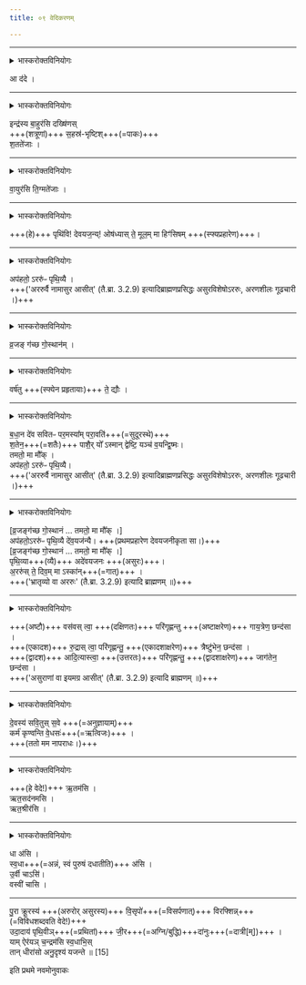 ```yaml
---
title: ०९ वेदिकरणम्

---
```

____

<details><summary>भास्करोक्तविनियोगः</summary>

स्फ्यमादत्ते
</details>


आ द॑दे ।
____

<details><summary>भास्करोक्तविनियोगः</summary>

स्फ्यमनुमन्त्रयते
</details>


इन्द्र॑स्य बा॒हुर॑सि दख्षि॑णस्  
+++(शत्रूणां)+++ स॒हस्र॑-भृष्टिश्+++(=पाकः)+++  
श॒तते॑जाः ।

____

<details><summary>भास्करोक्तविनियोगः</summary>

तीक्ष्णीकरोति
</details>


वा॒युर॑सि ति॒ग्मते॑जाः ।
____

<details><summary>भास्करोक्तविनियोगः</summary>

बर्हिः प्रहरति
</details>


+++(हे)+++ पृथि॑वि! देवयज॒न्य्! ओष॑ध्यास् ते॒ मूल॒म् मा हिꣳ॑सिषम् +++(स्फ्यप्रहारेण)+++।
____

<details><summary>भास्करोक्तविनियोगः</summary>

सतृणं पुरीषमादत्ते
</details>


अप॑हतो॒ ऽररु॑ᳶ पृथि॒व्यै  ।  
+++('अररुर्वै नामासुर आसीत्' (तै.ब्रा. 3.2.9) इत्यादिब्राह्मणप्रसिद्धः असुरविशेषोऽररुः, अरणशीलः गूढचारी ।)+++
____  

<details><summary>भास्करोक्तविनियोगः</summary>

??हरति
</details>


व्र॒जङ् ग॑च्छ गो॒स्थान॑म् ।
____

<details><summary>भास्करोक्तविनियोगः</summary>

वेदिं प्रत्यवेक्षते
</details>


वर्ष॑तु +++(स्फ्येन प्रहृतायाः)+++ ते॒ द्यौः ।
____

<details><summary>भास्करोक्तविनियोगः</summary>

निवपति
</details>


ब॒धा॒न दे॑व सवितᳶ पर॒मस्या᳚म् परा॒वति॑+++(=सुदूरस्थे)+++  
श॒तेन॒+++(=शतैः)+++ पाशै॒र् यो᳚ ऽस्मान् द्वेष्टि॒ यञ्च॑ व॒यन्द्वि॒ष्मः।  
तमतो॒  मा मौ᳚क् ।  
अप॑हतो॒ ऽररु॑ᳶ पृथि॒व्यै।   
+++('अररुर्वै नामासुर आसीत्' (तै.ब्रा. 3.2.9) इत्यादिब्राह्मणप्रसिद्धः असुरविशेषोऽररुः, अरणशीलः गूढचारी ।)+++
____

<details><summary>भास्करोक्तविनियोगः</summary>

तस्यैवावर्तनम्
</details>


[व्र॒जङ्ग॑च्छ गो॒स्थानं … तमतो॒  मा मौ᳚क् ।]  
अप॑हतो॒ऽररु॑ᳶ पृथि॒व्यै दे॑व॒यज॑न्यै। +++(प्रथमप्रहारेण देवयजनीकृता सा।)+++  
[व्र॒जङ्ग॑च्छ गो॒स्थानं … तमतो॒  मा मौ᳚क् ।]  
पृथि॒व्या+++(व्यै)+++ अदे॑वयजनः +++(असुरः)+++।  
अ॒ररु॑स् ते॒ दिव॒म् मा ऽस्का॑न्+++(=गात्)+++ ।  
+++('भ्रातृव्यो वा अररुः' (तै.ब्रा. 3.2.9) इत्यादि ब्राह्मणम् ॥)+++
____

<details><summary>भास्करोक्तविनियोगः</summary>

वेदिं परिगृह्णाति
</details>


+++(अष्टौ)+++ वस॑वस् त्वा॒ +++(दक्षिणतः)+++ परि॑गृह्णन्तु +++(अष्टाक्षरेण)+++ गाय॒त्रेण॒ छन्द॑सा ।  
+++(एकादश)+++ रु॒द्रास् त्वा॒ परि॑गृह्णन्तु॒ +++(एकादशाक्षरेण)+++ त्रैष्टु॑भेन॒ छन्द॑सा ।  
+++(द्वादश)+++ आदि॒त्यास्त्वा॒ +++(उत्तरतः)+++ परि॑गृह्णन्तु॒ +++(द्वादशाक्षरेण)+++ जाग॑तेन॒ छन्द॑सा ।  
+++('असुराणां वा इयमग्र आसीत्' (तै.ब्रा. 3.2.9) इत्यादि ब्राह्मणम् ॥)+++

____

<details><summary>भास्करोक्तविनियोगः</summary>

खनति
</details>


दे॒वस्य॑ सवि॒तुस् स॒वे +++(=अनुज्ञायाम्)+++  
कर्म॑ कृण्वन्ति वे॒धसः॑+++(=ऋत्विजः)+++ ।  
+++(ततो मम नापराधः।)+++
____

<details><summary>भास्करोक्तविनियोगः</summary>

उत्तरं परिग्राहं परिगृह्णाति
</details>



+++(हे वेदे!)+++ ऋ॒तम॑सि ।  
ऋत॒सद॑नमसि ।   
ऋत॒श्रीर॑सि ।  
____

<details><summary>भास्करोक्तविनियोगः</summary>

समीकरोति
</details>


धा अ॑सि ।  
स्व॒धा+++(=अन्नं, स्वं पुरुषं दधातीति)+++ अ॑सि ।  
उ॒र्वी चाऽसि॑।  
वस्वी॑ चासि ।  
____
पु॒रा क्रू॒रस्य॑ +++(अरुरोर् असुरस्य)+++ वि॒सृपो॑+++(=विसर्पणात्)+++ विरफ्शिन्न्+++(=विविधशब्दवति वेदे!)+++  
उदा॒दाय॑ पृथि॒वीञ्+++(=प्रथितां)+++ जी॒र+++(=अग्नि/बुद्धि)+++दा॑नुः+++(=दात्री[म्])+++  ।  
याम् ऐर॑यञ् च॒न्द्रम॑सि स्व॒धाभि॒स्  
तान् धीरा॑सो अनु॒दृश्य॑ यजन्ते ॥ [15]

इति प्रथमे नवमोनुवाकः  
